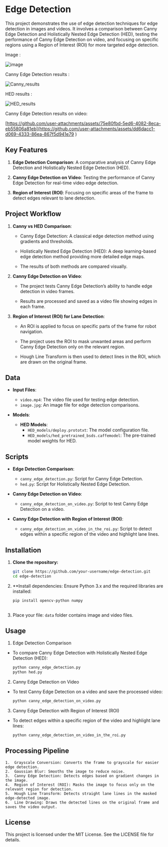 # Edge Detection

This project demonstrates the use of edge detection techniques for edge detection in images and videos. It involves a comparison between Canny Edge Detection and Holistically Nested Edge Detection (HED), testing the performance of Canny Edge Detection on video, and focusing on specific regions using a Region of Interest (ROI) for more targeted edge detection.

Image : 

![image](https://github.com/user-attachments/assets/6cfc1094-79aa-48bf-9935-eddb0d643fa8)

Canny Edge Detection results : 

![Canny_results](https://github.com/user-attachments/assets/ef563675-903c-4100-b255-6d7ad5905e23)

HED results : 

![HED_results](https://github.com/user-attachments/assets/1fa7095c-7ffd-476b-aa73-a227dbc6ebaa)

Canny Edge Detection results on video:

[https://github.com/user-attachments/assets/75e80fbd-5ed6-4082-8eca-eb55806a81eb](https://github.com/user-attachments/assets/dd6dacc1-d069-4333-86ea-867f5d941e79
)


## Key Features

1. **Edge Detection Comparison**: A comparative analysis of Canny Edge Detection and Holistically Nested Edge Detection (HED).

2. **Canny Edge Detection on Video**: Testing the performance of Canny Edge Detection for real-time video edge detection.

3. **Region of Interest (ROI)**: Focusing on specific areas of the frame to detect edges relevant to lane detection.

## Project Workflow

1. **Canny vs HED Comparison**:

   - Canny Edge Detection: A classical edge detection method using gradients and thresholds.

   - Holistically Nested Edge Detection (HED): A deep learning-based edge detection method providing more detailed edge maps.

   - The results of both methods are compared visually.

2. **Canny Edge Detection on Video**:

   - The project tests Canny Edge Detection’s ability to handle edge detection in video frames.

   - Results are processed and saved as a video file showing edges in each frame.

3. **Region of Interest (ROI) for Lane Detection**:

   - An ROI is applied to focus on specific parts of the frame for robot navigation.

   - The project uses the ROI to mask unwanted areas and perform Canny Edge Detection only on the relevant region.

   - Hough Line Transform is then used to detect lines in the ROI, which are drawn on the original frame.
  
     
## Data

- **Input Files**:
  - `video.mp4`: The video file used for testing edge detection.
  - `image.jpg`: An image file for edge detection comparisons.

- **Models**:
  - **HED Models**:
    - `HED_models/deploy.prototxt`: The model configuration file.
    - `HED_models/hed_pretrained_bsds.caffemodel`: The pre-trained model weights for HED.

## Scripts

- **Edge Detection Comparison**:
  - `canny_edge_detection.py`: Script for Canny Edge Detection.
  - `hed.py`: Script for Holistically Nested Edge Detection.

- **Canny Edge Detection on Video**:
  - `canny_edge_detection_on_video.py`: Script to test Canny Edge Detection on a video.

- **Canny Edge Detection with Region of Interest (ROI)**:
  - `canny_edge_detection_on_video_in_the_roi.py`: Script to detect edges within a specific region of the video and highlight lane lines.
 

## Installation

1. **Clone the repository:**

   ```bash
   git clone https://github.com/your-username/edge-detection.git
   cd edge-detection

2. **Install dependencies:
Ensure Python 3.x and the required libraries are installed:

   ```bash
   pip install opencv-python numpy
    
3. Place your file:
`data` folder contains image and video files.

## Usage

1. Edge Detection Comparison

- To compare Canny Edge Detection with Holistically Nested Edge Detection (HED):

   ```bash
   python canny_edge_detection.py
   python hed.py

2. Canny Edge Detection on Video

- To test Canny Edge Detection on a video and save the processed video:

  ```bash
  python canny_edge_detection_on_video.py

3. Canny Edge Detection with Region of Interest (ROI)

- To detect edges within a specific region of the video and highlight lane lines:

  ```bash
  python canny_edge_detection_on_video_in_the_roi.py

## Processing Pipeline

	1.	Grayscale Conversion: Converts the frame to grayscale for easier edge detection.
	2.	Gaussian Blur: Smooths the image to reduce noise.
	3.	Canny Edge Detection: Detects edges based on gradient changes in the image.
	4.	Region of Interest (ROI): Masks the image to focus only on the relevant region for detection.
	5.	Hough Line Transform: Detects straight lane lines in the masked edge-detected image.
	6.	Line Drawing: Draws the detected lines on the original frame and saves the video output.

## License

This project is licensed under the MIT License. See the LICENSE file for details.






  
